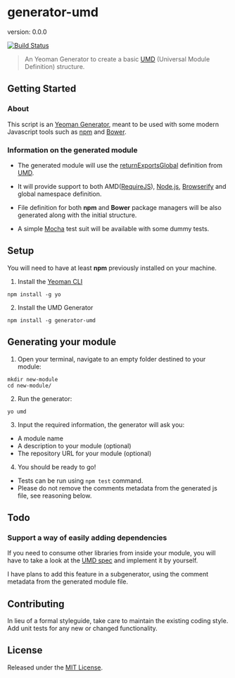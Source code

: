 # generator-umd

version: 0.0.0

[![Build Status](https://travis-ci.org/ruyadorno/generator-umd.svg?branch=master)](https://travis-ci.org/ruyadorno/generator-umd)

> An Yeoman Generator to create a basic [UMD](https://github.com/umdjs/umd) (Universal Module Definition) structure.


## Getting Started

### About

This script is an [Yeoman Generator](http://yeoman.io/), meant to be used with some modern Javascript tools such as [npm](https://www.npmjs.org) and [Bower](http://bower.io/).

### Information on the generated module

- The generated module will use the [returnExportsGlobal](https://github.com/umdjs/umd/blob/master/returnExportsGlobal.js) definition from [UMD](https://github.com/umdjs/umd).

- It will provide support to both AMD([RequireJS](http://requirejs.org/)), [Node.js](http://nodejs.org/), [Browserify](http://browserify.org/) and global namespace definition.

- File definition for both **npm** and **Bower** package managers will be also generated along with the initial structure.

- A simple [Mocha](http://visionmedia.github.io/mocha/) test suit will be available with some dummy tests.


## Setup

You will need to have at least **npm** previously installed on your machine.

1) Install the [Yeoman CLI](https://github.com/yeoman/yo)

```shell
npm install -g yo
```

2) Install the UMD Generator

```shell
npm install -g generator-umd
```


## Generating your module

1) Open your terminal, navigate to an empty folder destined to your module:

```shell
mkdir new-module
cd new-module/
```

2) Run the generator:

```shell
yo umd
```

3) Input the required information, the generator will ask you:

- A module name
- A description to your module (optional)
- The repository URL for your module (optional)

4) You should be ready to go!

- Tests can be run using `npm test` command.
- Please do not remove the comments metadata from the generated js file, see reasoning below.


## Todo

### Support a way of easily adding dependencies

If you need to consume other libraries from inside your module, you will have to take a look at the [UMD spec](https://github.com/umdjs/umd/blob/master/returnExportsGlobal.js) and implement it by yourself.

I have plans to add this feature in a subgenerator, using the comment metadata from the generated module file.


## Contributing

In lieu of a formal styleguide, take care to maintain the existing coding style. Add unit tests for any new or changed functionality.


## License

Released under the [MIT License](http://www.opensource.org/licenses/mit-license.php).

